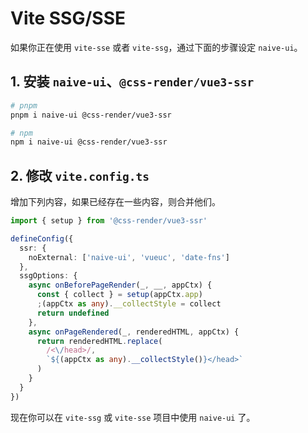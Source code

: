 # Vite SSG/SSE

如果你正在使用 `vite-sse` 或者 `vite-ssg`，通过下面的步骤设定 `naive-ui`。

## 1. 安装 `naive-ui`、`@css-render/vue3-ssr`

```bash
# pnpm
pnpm i naive-ui @css-render/vue3-ssr

# npm
npm i naive-ui @css-render/vue3-ssr
```

## 2. 修改 `vite.config.ts`

增加下列内容，如果已经存在一些内容，则合并他们。

```ts
import { setup } from '@css-render/vue3-ssr'

defineConfig({
  ssr: {
    noExternal: ['naive-ui', 'vueuc', 'date-fns']
  },
  ssgOptions: {
    async onBeforePageRender(_, __, appCtx) {
      const { collect } = setup(appCtx.app)
      ;(appCtx as any).__collectStyle = collect
      return undefined
    },
    async onPageRendered(_, renderedHTML, appCtx) {
      return renderedHTML.replace(
        /<\/head>/,
        `${(appCtx as any).__collectStyle()}</head>`
      )
    }
  }
})
```

现在你可以在 `vite-ssg` 或 `vite-sse` 项目中使用 `naive-ui` 了。
